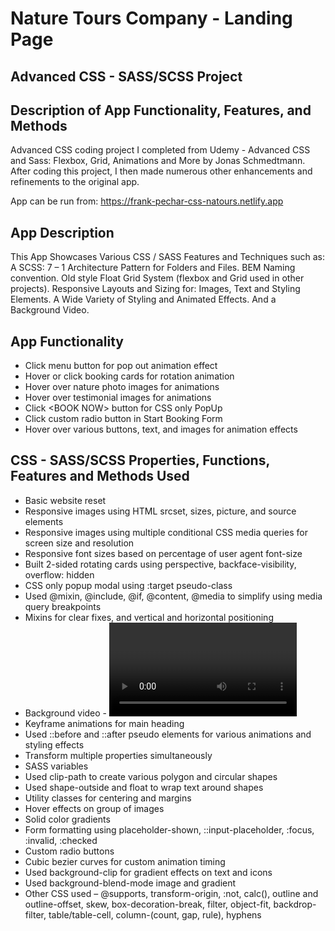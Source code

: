 # Nature Tours Company - Landing Page
## Advanced CSS - SASS/SCSS Project
## Description of App Functionality, Features, and Methods

Advanced CSS coding project I completed from Udemy - Advanced CSS and Sass: Flexbox, Grid, Animations and More by Jonas Schmedtmann. After coding this project, I then made numerous other enhancements and refinements to the original app. 

App can be run from: https://frank-pechar-css-natours.netlify.app

## App Description

This App Showcases Various CSS / SASS Features and Techniques such as: A SCSS: 7 – 1 Architecture Pattern for Folders and Files. BEM Naming convention. Old style Float Grid System (flexbox and Grid used in other projects). Responsive Layouts and Sizing for: Images, Text and Styling Elements. A Wide Variety of Styling and Animated Effects. And a Background Video.

## App Functionality

- Click menu button for pop out animation effect
- Hover or click booking cards for rotation animation
- Hover over nature photo images for animations
- Hover over testimonial images for animations
- Click &lt;BOOK NOW&gt; button for CSS only PopUp
- Click custom radio button in Start Booking Form
- Hover over various buttons, text, and images for animation effects

## CSS - SASS/SCSS Properties, Functions, Features and Methods Used

- Basic website reset
- Responsive images using HTML srcset, sizes, picture, and source elements
- Responsive images using multiple conditional CSS media queries for screen size and resolution
- Responsive font sizes based on percentage of user agent font-size
- Built 2-sided rotating cards using perspective, backface-visibility, overflow: hidden
- CSS only popup modal using :target pseudo-class
- Used @mixin, @include, @if, @content, @media to simplify using media query breakpoints
- Mixins for clear fixes, and vertical and horizontal positioning 
- Background video - <video> HTML element 
- Keyframe animations for main heading
- Used ::before and ::after pseudo elements for various animations and styling effects
- Transform multiple properties simultaneously
- SASS variables
- Used clip-path to create various polygon and circular shapes
- Used shape-outside and float to wrap text around shapes
- Utility classes for centering and margins 
- Hover effects on group of images
- Solid color gradients
- Form formatting using placeholder-shown, ::input-placeholder, :focus, :invalid, :checked
- Custom radio buttons
- Cubic bezier curves for custom animation timing
- Used background-clip for gradient effects on text and icons
- Used background-blend-mode image and gradient
- Other CSS used – @supports, transform-origin, :not, calc(), outline and outline-offset, skew, box-decoration-break, filter, object-fit, backdrop-filter, table/table-cell, column-(count, gap, rule), hyphens 
 

